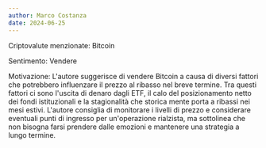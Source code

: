 ```yaml
---
author: Marco Costanza
date: 2024-06-25
---
```


Criptovalute menzionate: Bitcoin

Sentimento: Vendere

Motivazione: L'autore suggerisce di vendere Bitcoin a causa di diversi fattori che potrebbero influenzare il prezzo al ribasso nel breve termine. Tra questi fattori ci sono l'uscita di denaro dagli ETF, il calo del posizionamento netto dei fondi istituzionali e la stagionalità che storica mente porta a ribassi nei mesi estivi. L'autore consiglia di monitorare i livelli di prezzo e considerare eventuali punti di ingresso per un'operazione rialzista, ma sottolinea che non bisogna farsi prendere dalle emozioni e mantenere una strategia a lungo termine.
